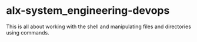 # alx-system_engineering-devops

This is all about working with the shell and manipulating files and
directories using commands.
